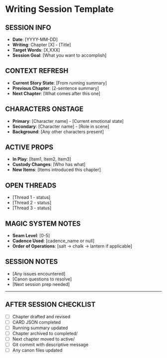 # Writing Session Template

## **SESSION INFO**
- **Date**: [YYYY-MM-DD]
- **Writing**: Chapter [X] - [Title]
- **Target Words**: [X,XXX]
- **Session Goal**: [What you want to accomplish]

## **CONTEXT REFRESH**
- **Current Story State**: [From running summary]
- **Previous Chapter**: [2-sentence summary]
- **Next Chapter**: [What comes after this one]

## **CHARACTERS ONSTAGE**
- **Primary**: [Character name] - [Current emotional state]
- **Secondary**: [Character name] - [Role in scene]
- **Background**: [Any other characters present]

## **ACTIVE PROPS**
- **In Play**: [Item1, Item2, Item3]
- **Custody Changes**: [Who has what]
- **New Items**: [Items introduced this chapter]

## **OPEN THREADS**
- [Thread 1 - status]
- [Thread 2 - status]
- [Thread 3 - status]

## **MAGIC SYSTEM NOTES**
- **Seam Level**: [0-5]
- **Cadence Used**: [cadence_name or null]
- **Order of Operations**: [salt → chalk → lantern if applicable]

## **SESSION NOTES**
- [Any issues encountered]
- [Canon questions to resolve]
- [Next session prep needed]

---

## **AFTER SESSION CHECKLIST**
- [ ] Chapter drafted and revised
- [ ] CARD JSON completed
- [ ] Running summary updated
- [ ] Chapter archived to completed/
- [ ] Next chapter moved to active/
- [ ] Git commit with descriptive message
- [ ] Any canon files updated
